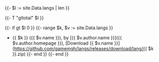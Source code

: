 {{- $l := site.Data.langs | len }}

{{- T "gltotal" $l }}

{{- if gt $l 0 }}
{{- range $k, $v := site.Data.langs }}
- {{ $k }} ({{ $v.name }}), by [{{ $v.author.name }}]({{ $v.author.homepage }}), [Download {{ $v.name }}](https://github.com/gamemgh/langs/releases/download/lang/{{ $k }}.zip)
{{- end }}
{{- end }}